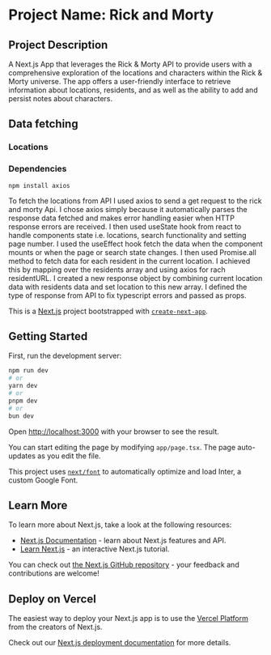 # Project Name: Rick and Morty
## Project Description
A Next.js App  that leverages the Rick & Morty API to provide users with a comprehensive exploration of the locations and characters within the Rick & Morty universe. The app offers a user-friendly interface to retrieve information about locations, residents, and as well as the ability to add and persist notes about characters.

## Data fetching 

### Locations
### Dependencies 
    npm install axios
    
To fetch the locations from API I used axios to send a get request to the rick and morty Api.
I chose axios simply because it automatically parses the response data fetched and makes error handling easier when HTTP response errors are received.
I then used useState hook from react to handle components state i.e. locations, search functionality and setting page number.
I used the useEffect hook fetch the data when the component mounts or when the page or search state changes.
I then used Promise.all method to fetch data for each resident in the current location. I achieved this by mapping over the residents array and using axios for rach residentURL.
I created a new response object by combining current location data with residents data and set location to this new array.
I defined the type of response from API to fix typescript errors and passed as props.


This is a [Next.js](https://nextjs.org/) project bootstrapped with [`create-next-app`](https://github.com/vercel/next.js/tree/canary/packages/create-next-app).

## Getting Started

First, run the development server:

```bash
npm run dev
# or
yarn dev
# or
pnpm dev
# or
bun dev
```

Open [http://localhost:3000](http://localhost:3000) with your browser to see the result.

You can start editing the page by modifying `app/page.tsx`. The page auto-updates as you edit the file.

This project uses [`next/font`](https://nextjs.org/docs/basic-features/font-optimization) to automatically optimize and load Inter, a custom Google Font.

## Learn More

To learn more about Next.js, take a look at the following resources:

- [Next.js Documentation](https://nextjs.org/docs) - learn about Next.js features and API.
- [Learn Next.js](https://nextjs.org/learn) - an interactive Next.js tutorial.

You can check out [the Next.js GitHub repository](https://github.com/vercel/next.js/) - your feedback and contributions are welcome!

## Deploy on Vercel

The easiest way to deploy your Next.js app is to use the [Vercel Platform](https://vercel.com/new?utm_medium=default-template&filter=next.js&utm_source=create-next-app&utm_campaign=create-next-app-readme) from the creators of Next.js.

Check out our [Next.js deployment documentation](https://nextjs.org/docs/deployment) for more details.
